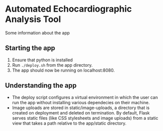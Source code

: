 # Automated Echocardiographic Analysis Tool
Some information about the app

## Starting the app
1. Ensure that python is installed
2. Run `./deploy.sh` from the app directory. 
3. The app should now be running on localhost:8080. 

## Understanding the app
* The deploy script configures a virtual environment in which
the user can run the app without installing various dependecies on their
machine.
* Image uploads are stored in static/image-uploads, a directory that is created 
on deployment and deleted on termination. By default, Flask serves static files
(like CSS stylesheets and image uploads) from a static view that takes a path relative
to the app/static directory. 
